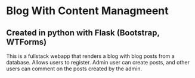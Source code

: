 # Blog With Content Managmeent
## Created in python with Flask (Bootstrap, WTForms)

This is a fullstack webapp that renders a blog with blog posts from a database.
Allows users to register. 
Admin user can create posts, and other users can comment on the posts created by the admin.
